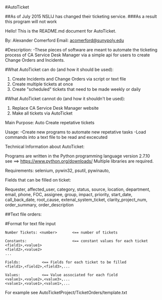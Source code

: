 #AutoTicket

##As of July 2015 NSLIJ has changed their ticketing service.
###As a result this program will not work

Hello! This is the README.md document for AutoTicket.

By: Alexander Comerford
Email: acomerford@sunypoly.edu

#Description:
-These pieces of software are meant to automate the ticketing process of CA Service Desk Manager via
 a simple api for users to create Change Orders and Incidents.

#What AutoTicket can do (and how it should be used):

1. Create Incidents and Change Orders via script or text file
2. Create multiple tickets at once
3. Create "scheduled" tickets that need to be made weekly or daily

#What AutoTicket cannot do (and how it shouldn't be used):

1. Replace CA Service Desk Manager website
2. Make all tickets via AutoTicket


Main Purpose: Auto Create repetative tickets

Usage:
-Create new programs to automate new repetative tasks
-Load commands into a text file to be read and excecuted

Technical Information about AutoTicket:

Programs are written in the Python programming language version 2.7.10 see ==> https://www.python.org/downloads/
Multiple libraries are required. 

Requirements: selenium, pywin32, psutil, pywinauto,


Fields that can be filled on ticket:

Requester, affected_user, category, status, source, location, department, email, phone, FOC, assignee, group, impact, priority, start_date, call_back_date, root_cause, extenal_system_ticket, clarity_project_num, order_summary, order_description

##Text file orders:

#Format for text file input
```
Number Tickets: <number>       <== number of tickets

Constants:                     <== constant values for each ticket
<field1>,<value1>
<field2>,<value2>
...

Fields:			 <== Fields for each ticket to be filled
<field1>,<field2>,<field3>,...

Values:			 <== Value associated for each field
<value1>,<value2>,<value3>,...
<value1>,<value1>,<value1>,...
```
For example see AutoTicketProject/TicketOrders/template.txt

